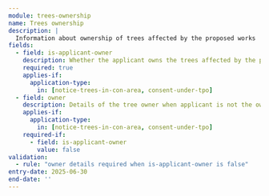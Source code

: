 ```yaml
---
module: trees-ownership
name: Trees ownership
description: |
  Information about ownership of trees affected by the proposed works
fields:
  - field: is-applicant-owner
    description: Whether the applicant owns the trees affected by the proposed works
    required: true
    applies-if:
      application-type:
        in: [notice-trees-in-con-area, consent-under-tpo]
  - field: owner
    description: Details of the tree owner when applicant is not the owner
    applies-if:
      application-type:
        in: [notice-trees-in-con-area, consent-under-tpo]
    required-if:
      - field: is-applicant-owner
        value: false
validation:
  - rule: "owner details required when is-applicant-owner is false"
entry-date: 2025-06-30
end-date: ''
---
```

